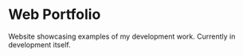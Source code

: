 # Web Portfolio
Website showcasing examples of my development work. Currently in development itself.
